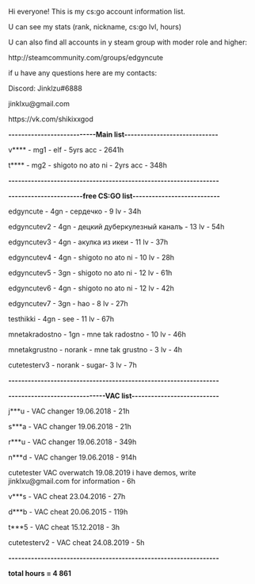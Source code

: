   <p> Hi everyone! This is my cs:go account information list.</p>
  <p> U can see my stats (rank, nickname, cs:go lvl, hours) </p>
  <p> U can also find all accounts in y steam group with moder role and higher: </p>
  <p> http://steamcommunity.com/groups/edgyncute </p>
  <p> </p>
<p> if u have any questions here are my contacts: </p> 
<p> Discord: Jinklzu#6888 </p>
<p> jinklxu@gmail.com </p>
<p> https://vk.com/shikixxgod </p>
<p> </p>
<b>---------------------------Main list-----------------------------</b>
<p> v**** - mg1 - elf - 5yrs acc - 2641h </p>
<p> t**** -  mg2 - shigoto no ato ni - 2yrs acc - 348h </p>
<b> -----------------------------------------------------------------</b>

<b> -----------------------free CS:GO list--------------------------- </b>
<p> edgyncute - 4gn - сердечко - 9 lv - 34h </p>
<p> edgyncutev2 - 4gn - децкий дуберкулезный каналъ - 13 lv - 54h </p>
<p> edgyncutev3 - 4gn - акулка из икеи - 11 lv - 37h </p>
<p> edgyncutev4 - 4gn - shigoto no ato ni - 10 lv - 28h </p>
<p> edgyncutev5 - 3gn - shigoto no ato ni - 12 lv - 61h </p>
<p> edgyncutev6 - 4gn - shigoto no ato ni - 12 lv - 42h </p>
<p> edgyncutev7 - 3gn - hao - 8 lv - 27h </p>
<p> testhikki - 4gn - see - 11 lv - 67h </p>
<p> mnetakradostno - 1gn -  mne tak radostno - 10 lv - 46h </p>
<p> mnetakgrustno - norank - mne tak grustno - 3 lv - 4h </p>
<p> cutetesterv3 - norank - sugar- 3 lv - 7h </p>
<b> -----------------------------------------------------------------</b>

<b> ------------------------------VAC list---------------------------</b>
<p> j***u - VAC changer 19.06.2018 - 21h </p>
<p> s***a - VAC changer 19.06.2018 - 21h </p>
<p> r***u - VAC changer 19.06.2018 - 349h </p>
<p> n***d - VAC changer 19.06.2018 - 914h </p>
<p> cutetester VAC overwatch 19.08.2019 i have demos, write jinklxu@gmail.com for information - 6h </p>
<p> v***s - VAC cheat 23.04.2016 - 27h </p>
<p> d***b - VAC cheat 20.06.2015 - 119h </p>
<p> t***5 - VAC cheat 15.12.2018 - 3h</p>
<p> cutetesterv2 - VAC cheat 24.08.2019 - 5h </p>
<b> -----------------------------------------------------------------</b>
<p> <b> total hours = 4 861 </b> </p>
